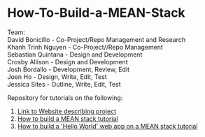 # How-To-Build-a-MEAN-Stack

Team: <br> 
David Bonicillo - Co-Project/Repo Management and Research <br> 
Khanh Trinh Nguyen - Co-Project//Repo Management <br> 
Sebastian Quintana - Design and Development <br> 
Crosby Allison - Design and Development <br>
Josh Bordallo - Development, Review, Edit  <br>
Joen Ho - Design, Write, Edit, Test <br>
Jessica Sites - Outline, Write, Edit, Test <br> 

Repository for tutorials on the following: 

1. [Link to Website describing project](https://caesarbonicillo.github.io/MeanStack/views/html/index.html)
2. [How to build a MEAN stack tutorial](https://docs.google.com/document/d/1m541e1Nkd5TquYAkNdu9SUT-apfWXNpNEg8abqUSinc/edit?usp=sharing)
3. [How to build a 'Hello World' web app on a MEAN stack tutorial](https://docs.google.com/document/d/1Kiya3Be_Vr8RRRSzGjg1xbi66RmqvZFONCvs6g9iPdc/edit?usp=sharing)

